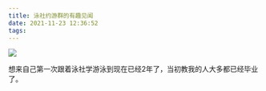 ```yaml
---
title: 泳社约游群的有趣见闻
date: 2021-11-23 12:36:52
tags:
---
```


![](https://pic.mcac.cc/202212310103930.png)

想来自己第一次跟着泳社学游泳到现在已经2年了，当初教我的人大多都已经毕业了。
